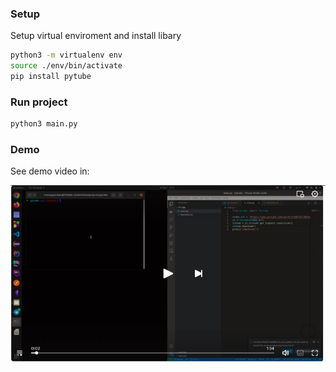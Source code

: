 ### Setup

Setup virtual enviroment and install libary

```bash
python3 -m virtualenv env
source ./env/bin/activate
pip install pytube
```

### Run project

```bash
python3 main.py
```

### Demo

See demo video in:

[![demo](./demo.jpg)](https://dai.ly/x91q186)

